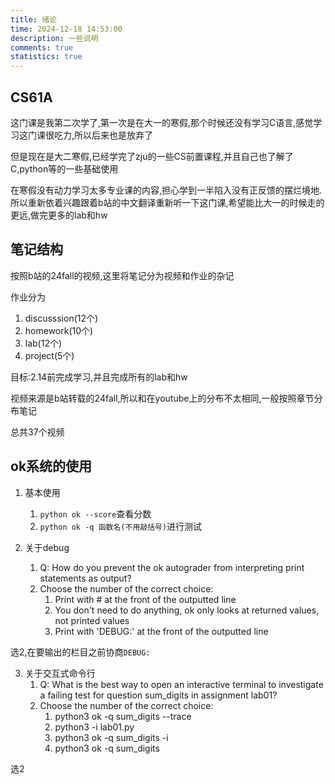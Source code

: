 ```yaml
---
title: 绪论
time: 2024-12-18 14:53:00
description: 一些说明
comments: true
statistics: true
---
```

## CS61A

这门课是我第二次学了,第一次是在大一的寒假,那个时候还没有学习C语言,感觉学习这门课很吃力,所以后来也是放弃了

但是现在是大二寒假,已经学完了zju的一些CS前置课程,并且自己也了解了C,python等的一些基础使用

在寒假没有动力学习太多专业课的内容,担心学到一半陷入没有正反馈的摆烂境地.所以重新依着兴趣跟着b站的中文翻译重新听一下这门课,希望能比大一的时候走的更远,做完更多的lab和hw

## 笔记结构

按照b站的24fall的视频,这里将笔记分为视频和作业的杂记

作业分为
1. discusssion(12个)
2. homework(10个)
3. lab(12个)
4. project(5个)

目标:2.14前完成学习,并且完成所有的lab和hw

视频来源是b站转载的24fall,所以和在youtube上的分布不太相同,一般按照章节分布笔记

总共37个视频

## ok系统的使用

1. 基本使用
	1. `python ok --score`查看分数
	2. `python ok -q 函数名(不用敲括号)`进行测试

2.  关于debug
	1. Q: How do you prevent the ok autograder from interpreting print statements as output?
	2. Choose the number of the correct choice:
		1) Print with # at the front of the outputted line
		2) You don't need to do anything, ok only looks at returned values, not printed values
		3) Print with 'DEBUG:' at the front of the outputted line

选2,在要输出的栏目之前协商`DEBUG:`


3. 关于交互式命令行
	1. Q: What is the best way to open an interactive terminal to investigate a failing test for question sum_digits in assignment lab01?
	2. Choose the number of the correct choice:
		1) python3 ok -q sum_digits --trace
		2) python3 -i lab01.py
		3) python3 ok -q sum_digits -i
		4) python3 ok -q sum_digits

选2



